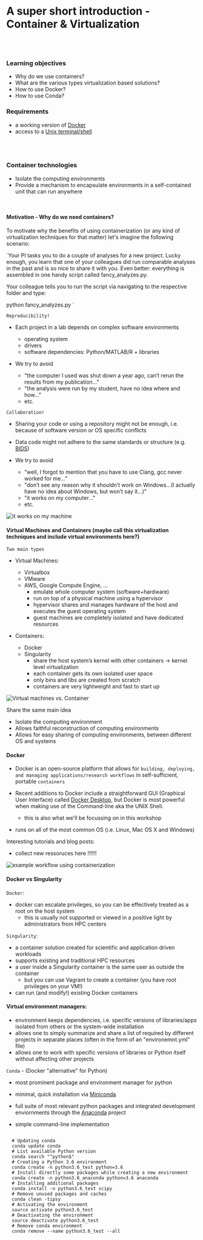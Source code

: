 # A super short introduction - Container & Virtualization

<br>
<br>

### Learning objectives

- Why do we use containers?
- What are the various types virtualization based solutions?
- How to use Docker?
- How to use Conda?

### Requirements
- a working version of [Docker](https://docs.docker.com/get-docker/)
- access to a [Unix terminal/shell](https://en.wikipedia.org/wiki/Unix_shell)

<br>
<br>


### Container technologies

- Isolate the computing environments
- Provide a mechanism to encapsulate environments in a self-contained unit that can run anywhere

<br>

#### Motivation - Why do we need containers?

To motivate why the benefits of using containerization (or any kind of virtualization techniques for that matter) let's imagine the following scenario:

`Your PI tasks you to do a couple of analyses for a new project. Lucky enough, you learn that one of your colleagues did run comparable analyses in the past and is so nice to share it with you. Even better: everything is assembled in one handy script called fancy_analyzes.py.

Your colleague tells you to run the script via navigating to the respective folder and type:

python fancy_analyzes.py
`

`Reproducibility!`

- Each project in a lab depends on complex software environments
    - operating system
    - drivers
    - software dependencies: Python/MATLAB/R + libraries


- We try to avoid
    - "the computer I used was shut down a year ago, can’t rerun the results from my publication..."
    - "the analysis were run by my student, have no idea where and how..." 
    - etc.


`Collaboration!`

- Sharing your code or using a repository might not be enough, i.e. because of software version or OS specific conflicts
- Data code might not adhere to the same standards or structure (e.g. [BIDS](https://bids.neuroimaging.io/))

- We try to avoid

    - "well, I forgot to mention that you have to use Clang, gcc never worked for me..."
    - "don’t see any reason why it shouldn’t work on Windows...(I actually have no idea about Windows, but won’t say it...)"
    - "it works on my computer..."
    - etc.

![it works on my machine](/static/It_works_on_my_machine.png)

#### Virtual Machines and Containers (maybe call this virtualization techniques and include virtual environments here?)

`Two main types`

- Virtual Machines:
    - Virtualbox
    - VMware
    - AWS, Google Compute Engine, ...
        - emulate whole computer system (software+hardware)
        - run on top of a physical machine using a hypervisor
        - hypervisor shares and manages hardware of the host and executes the guest operating system
        - guest machines are completely isolated and have dedicated resources
    

- Containers:
    - Docker
    - Singularity 
        - share the host system’s kernel with other containers
            → kernel level virtualization
        - each container gets its own isolated user space
        - only bins and libs are created from scratch
        - containers are very lightweight and fast to start up

![Virtual machines vs. Container](/static/VM_vs_Container.png)
        

Share the same main idea

- Isolate the computing environment
- Allows faithful reconstruction of computing environments
- Allows for easy sharing of computing environments, between different OS and systems


#### Docker

- Docker is an open-source platform that allows for `building, deploying, and managing applications/research workflows` in self-sufficient, portable `containers`

- Recent additions to Docker include a straightforward GUI (Graphical User Interface) called [Docker Desktop](https://docs.docker.com/desktop/use-desktop/), but Docker is most powerful when making use of the Command-line aka the UNIX Shell.
    -  this is also what we'll be focussing on in this workshop

- runs on all of the most common OS (i.e. Linux, Mac OS X and Windows)

Interesting tutorials and blog posts:

- collect new ressoruces here !!!!!!

![example workflow using containerization](/static/Container_workflow.png)



#### Docker vs Singularity

`Docker`:
- docker can escalate privileges, so you can be effectively treated as a root on the host system
    - this is usually not supported or viewed in a positive light by administrators from HPC centers


`Singularity`:

- a container solution created for scientific and application driven workloads
- supports existing and traditional HPC resources
- a user inside a Singularity container is the same user as outside the container
  - but you can use Vagrant to create a container (you have root privileges on your VM!)
- can run (and modify!) existing Docker containers


#### Virtual environment managers:

- environment keeps dependencies, i.e. specific versions of libraries/apps isolated from others or the system-wide installation
- allows one to simply summarize and share a list of required by different projects in separate places (often in the form of an  "environemnt.yml" file)
- allows one to work with specific versions of libraries or Python itself without affecting other projects

`Conda` - (Docker "alternative" for Python)

- most prominent package and environment manager for python

- minimal, quick installation via [Miniconda](https://docs.anaconda.com/free/miniconda/index.html)
- full suite of most relevant python packages and integrated development enviornments through the [Anaconda](https://www.anaconda.com/) project

- simple command-line implementation

```

  # Updating conda
  conda update conda
  # List available Python version
  conda search "^python$"
  # Creating a Python 3.6 environment
  conda create -n python3.6_test python=3.6
  # Install directly some packages while creating a new environment
  conda create -n python3.6_anaconda python=3.6 anaconda
  # Installing additional packages
  conda install -n python3.6_test scipy
  # Remove unused packages and caches
  conda clean -tipsy
  # Activating the environment
  source activate python3.6_test
  # Deactivating the environment
  source deactivate python3.6_test
  # Remove conda environment
  conda remove --name python3.6_test --all

```




